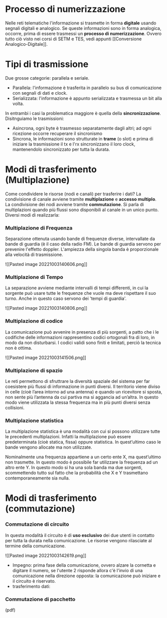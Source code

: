 # Processo di numerizzazione

Nelle reti telematiche l'informazione si trasmette in forma **digitale** usando segnali digitali e analogico.
Se queste informazioni sono in forma analogica, occorre, prima di essere trasmessi un **processo di numerizzazione**. 
Ovvero tutto ciò visto nei corsi di SETM e TES, vedi appunti [[Conversione Analogico-Digitale]].

# Tipi di trasmissione

Due grosse categorie: parallela e seriale.
- Parallela: l'informazione è trasferita in parallelo su bus di comunicazione con segnali di dati e clock.
- Serializzata: l'informazione è appunto serializzata e trasmessa un bit alla volta.

In entrambi i casi la problematica maggiore è quella della **sincronizzazione**.
Disitnguiamo le trasmissioni:
- Asincrona, ogni byte è trasmesso separatamente dagli altri; ad ogni ricezione occorre recuperare il sincronismo
- Sincrona, le informazioni sono strutturate in **trame** (o slot) e prima di iniziare la trasmissione il tx e l'rx sincronizzano il loro clock, mantenendolo sincronizzato per tutta la durata.

# Modi di trasferimento (Multiplazione)

Come condividere le risorse (nodi e canali) per trasferire i dati?
La condivisione di canale avviene tramite **multiplazione** e **accesso multiplo**.
La condivisione dei nodi avviene tramite **commutazione**.
Si parla di multiplazioni quando più flussi sono disponibili al canale in un unico punto.
Diversi modi di realizzarla:

### Multiplazione di Frequenza

Separazione ottenuta usando bande di frequenze diverse, intervallate da bande di guardia (è il caso della radio FM). 
Le bande di guardia servono per prevenire l'effetto doppler. 
L'ampiezza della singola banda è proporzionale alla velocità di trasmissione.

![[Pasted image 20221003140606.png]]

### Multiplazione di Tempo

La separazione avviene mediante intervalli di tempi differenti, in cui la sorgente può usare tutte le frequenze che vuole ma deve rispettare il suo turno.
Anche in questo caso servono dei 'tempi di guardia'.

![[Pasted image 20221003140806.png]]

### Multiplazione di codice

La comunicazione può avvenire in presenza di più sorgenti, a patto che i le codifiche delle informazioni rappresentino codici ortogonali fra di loro, in modo da non disturbarsi.
I codici validi sono finiti e limitati, perciò la tecnica non è ottima.

![[Pasted image 20221003141506.png]]

### Multiplazione di spazio

Le reti permettono di sfruttrare la diversità spaziale del sistema per far coesistere più flussi di informazione in punti diversi. 
Il territorio viene diviso in celle (cioè l’area intorno ad una antenna) e quando un ricevitore si sposta, non sente più l’antenna da cui partiva ma si aggancia ad un’altra. 
In questo modo viene utilizzata la stessa frequenza ma in più punti diversi senza collisioni.

### Multiplazione statistica

La multiplazione statistica è una modalità con cui si possono utilizzare tutte le precedenti multiplazioni. Infatti la multiplazione può essere predeterminata (cioè statica, fissa) oppure statistica.
In quest’ultimo caso le bande vengono allocate ma non utilizzate. 

Nominalmente una frequenza appartiene a un certo ente X, ma quest’ultimo non trasmette. In questo modo è possibile far utilizzare la frequenza ad un altro ente Y. In questo modo si ha una sola banda ma due sorgenti, scommettendo tutto sul fatto che la probabilità che X e Y trasmettano contemporaneamente sia nulla.

# Modi di trasferimento (commutazione)

### Commutazione di circuito
In questa modalità il circuito è di **uso esclusivo** dei due utenti in contatto per tutta la durata nella comunicazione.
Le risorse vengono rilasciate al termine della comunicazione.

![[Pasted image 20221003142619.png]]

- Impegno: prima fase della comunicazione, ovvero alzare la cornetta e digitare il numero, se l'utente 2 risponde allora c'è l'invio di una comunicazione nella direzione opposta: la comunicazione può iniziare e il circuito è riservato.
- trasferimento dati:


### Commutazione di pacchetto

(pdf)